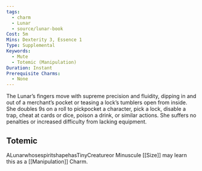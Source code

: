 ```yaml
---
tags:
  - charm
  - Lunar
  - source/lunar-book
Cost: 5m
Mins: Dexterity 3, Essence 1
Type: Supplemental
Keywords:
  - Mute
  - Totemic (Manipulation)
Duration: Instant
Prerequisite Charms:
  - None
---
```

The Lunar’s fingers move with supreme precision and fluidity, dipping in and out of a merchant’s pocket or teasing a lock’s tumblers open from inside. She doubles 9s on a roll to pickpocket a character, pick a lock, disable a trap, cheat at cards or dice, poison a drink, or similar actions. She suffers no penalties or increased difficulty from lacking equipment. 
## Totemic 

ALunarwhosespiritshapehasTinyCreatureor Minuscule [[Size]] may learn this as a [[Manipulation]] Charm.